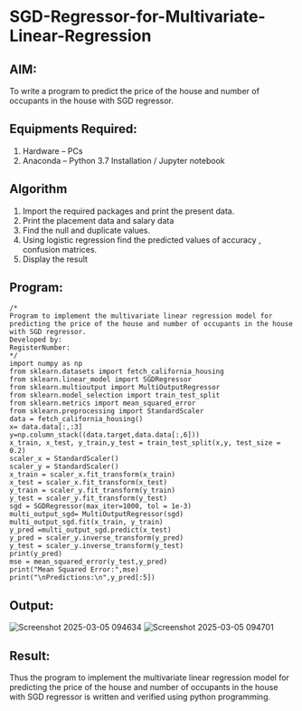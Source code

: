 # SGD-Regressor-for-Multivariate-Linear-Regression

## AIM:
To write a program to predict the price of the house and number of occupants in the house with SGD regressor.

## Equipments Required:
1. Hardware – PCs
2. Anaconda – Python 3.7 Installation / Jupyter notebook

## Algorithm
1. Import the required packages and print the present data. 
2. Print the placement data and salary data
3. Find the null and duplicate values.
4. Using logistic regression find the predicted values of accuracy , confusion matrices.
5. Display the result

## Program:
```
/*
Program to implement the multivariate linear regression model for predicting the price of the house and number of occupants in the house with SGD regressor.
Developed by: 
RegisterNumber:  
*/
import numpy as np
from sklearn.datasets import fetch_california_housing
from sklearn.linear_model import SGDRegressor
from sklearn.multioutput import MultiOutputRegressor
from sklearn.model_selection import train_test_split
from sklearn.metrics import mean_squared_error
from sklearn.preprocessing import StandardScaler
data = fetch_california_housing()
x= data.data[:,:3]
y=np.column_stack((data.target,data.data[:,6]))
x_train, x_test, y_train,y_test = train_test_split(x,y, test_size = 0.2)
scaler_x = StandardScaler()
scaler_y = StandardScaler()
x_train = scaler_x.fit_transform(x_train)
x_test = scaler_x.fit_transform(x_test)
y_train = scaler_y.fit_transform(y_train)
y_test = scaler_y.fit_transform(y_test)
sgd = SGDRegressor(max_iter=1000, tol = 1e-3)
multi_output_sgd= MultiOutputRegressor(sgd)
multi_output_sgd.fit(x_train, y_train)
y_pred =multi_output_sgd.predict(x_test)
y_pred = scaler_y.inverse_transform(y_pred)
y_test = scaler_y.inverse_transform(y_test)
print(y_pred)
mse = mean_squared_error(y_test,y_pred)
print("Mean Squared Error:",mse)
print("\nPredictions:\n",y_pred[:5])
```

## Output:
![Screenshot 2025-03-05 094634](https://github.com/user-attachments/assets/8b49ee0b-ee26-4b9f-905c-57b0db3301cc)
![Screenshot 2025-03-05 094701](https://github.com/user-attachments/assets/d7ff6e4a-b318-4a6f-8dc1-3bce6ce66226)



## Result:
Thus the program to implement the multivariate linear regression model for predicting the price of the house and number of occupants in the house with SGD regressor is written and verified using python programming.
